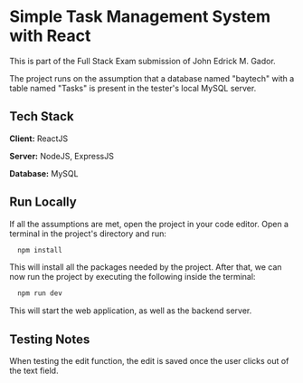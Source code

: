 
# Simple Task Management System with React

This is part of the Full Stack Exam submission of John Edrick M. Gador.

The project runs on the assumption that a database named "baytech" with a table named "Tasks" is present in the tester's local MySQL server.


## Tech Stack

**Client:** ReactJS

**Server:** NodeJS, ExpressJS

**Database:** MySQL


## Run Locally

If all the assumptions are met, open the project in your code editor. Open a terminal in the project's directory and run:

```bash
  npm install
```

This will install all the packages needed by the project. After that, we can now run the project by executing the following inside the terminal:

```bash
  npm run dev
```
This will start the web application, as well as the backend server.

## Testing Notes
When testing the edit function, the edit is saved once the user clicks out of the text field.
